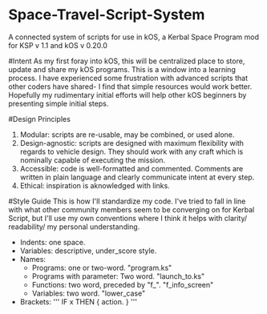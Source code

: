 # Space-Travel-Script-System
A connected system of scripts for use in kOS, a Kerbal Space Program mod
for KSP v 1.1 and kOS v 0.20.0

#Intent
As my first foray into kOS, this will be centralized place to store, update and share my kOS programs. This is a window into a learning process. I have experienced some frustration with advanced scripts that other coders have shared- I find that simple resources would work better. Hopefully my rudimentary initial efforts will help other kOS beginners by presenting simple initial steps. 

#Design Principles
1. Modular: scripts are re-usable, may be combined, or used alone.
2. Design-agnostic: scripts are designed with maximum flexibility with regards to vehicle design. They should work with any craft which is nominally capable of executing the mission. 
3. Accessible: code is well-formatted and commented. Comments are written in plain language and clearly communicate intent at every step.
4. Ethical: inspiration is aknowledged with links.

#Style Guide
This is how I'll standardize my code. I've tried to fall in line with what other community members seem to be converging on for Kerbal Script, but I'll use my own conventions where I think it helps with clarity/ readability/ my personal understanding. 
- Indents: one space.
- Variables: descriptive, under_score style.
- Names:
  - Programs: one or two-word. "program.ks"
  - Programs with parameter: Two word. "launch_to.ks"
  - Functions: two word, preceded by "f_". "f_info_screen"
  - Variables: two word. "lower_case"
- Brackets: 
''' 
           IF x THEN {
            action. 
          }
'''

